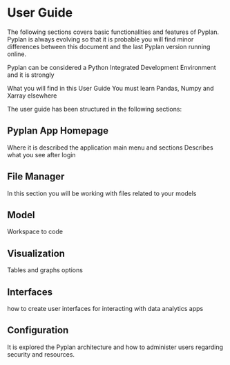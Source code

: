 # User Guide

The following sections covers basic functionalities and features of Pyplan.
Pyplan is always evolving so that it is probable you will find minor differences between this document and the last Pyplan version running online.

Pyplan can be considered a Python Integrated Development Environment and it is strongly 

What you will find in this User Guide
You must learn Pandas, Numpy and Xarray elsewhere


The user guide has been structured in the following sections:
## Pyplan App Homepage
Where it is described the application main menu and sections Describes what you see after login

## File Manager
In this section you will be working with files related to your models

## Model
Workspace to code

## Visualization
Tables and graphs options

## Interfaces
how to create user interfaces for interacting with data analytics apps

## Configuration
It is explored the Pyplan architecture and how to administer users regarding security and resources.

<!--stackedit_data:
eyJoaXN0b3J5IjpbMjA4NzQ0OTY1LC0xMjczNDc2NDYwLC0xOD
AyMzAzNTg0XX0=
-->